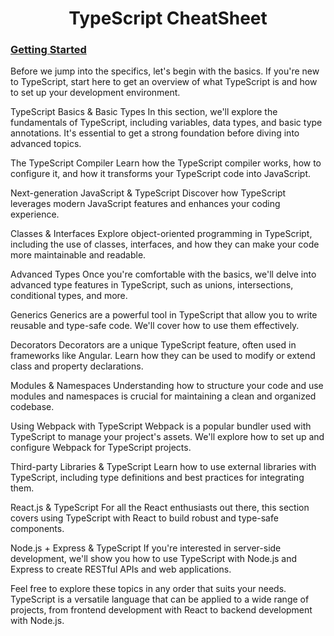 <h1 align="center">TypeScript CheatSheet</h1>

### [Getting Started](https://github.com/tsokac2/-_-_TypeScript_CheatSheet/blob/main/Getting_Started.md)

Before we jump into the specifics, let's begin with the basics. If you're new to TypeScript, start here to get an overview of what TypeScript is and how to set up your development environment.

TypeScript Basics & Basic Types
In this section, we'll explore the fundamentals of TypeScript, including variables, data types, and basic type annotations. It's essential to get a strong foundation before diving into advanced topics.

The TypeScript Compiler
Learn how the TypeScript compiler works, how to configure it, and how it transforms your TypeScript code into JavaScript.

Next-generation JavaScript & TypeScript
Discover how TypeScript leverages modern JavaScript features and enhances your coding experience.

Classes & Interfaces
Explore object-oriented programming in TypeScript, including the use of classes, interfaces, and how they can make your code more maintainable and readable.

Advanced Types
Once you're comfortable with the basics, we'll delve into advanced type features in TypeScript, such as unions, intersections, conditional types, and more.

Generics
Generics are a powerful tool in TypeScript that allow you to write reusable and type-safe code. We'll cover how to use them effectively.

Decorators
Decorators are a unique TypeScript feature, often used in frameworks like Angular. Learn how they can be used to modify or extend class and property declarations.

Modules & Namespaces
Understanding how to structure your code and use modules and namespaces is crucial for maintaining a clean and organized codebase.

Using Webpack with TypeScript
Webpack is a popular bundler used with TypeScript to manage your project's assets. We'll explore how to set up and configure Webpack for TypeScript projects.

Third-party Libraries & TypeScript
Learn how to use external libraries with TypeScript, including type definitions and best practices for integrating them.

React.js & TypeScript
For all the React enthusiasts out there, this section covers using TypeScript with React to build robust and type-safe components.

Node.js + Express & TypeScript
If you're interested in server-side development, we'll show you how to use TypeScript with Node.js and Express to create RESTful APIs and web applications.

Feel free to explore these topics in any order that suits your needs. TypeScript is a versatile language that can be applied to a wide range of projects, from frontend development with React to backend development with Node.js.